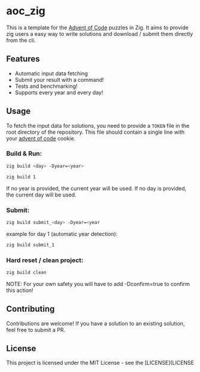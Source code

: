 # aoc_zig

This is a template for the [Advent of Code](https://adventofcode.com/) puzzles in Zig.
It aims to provide zig users a easy way to write solutions and download / submit them directly from the cli.
## Features
- Automatic input data fetching
- Submit your result with a command!
- Tests and benchmarking!
- Supports every year and every day!
## Usage

To fetch the input data for solutions, you need to provide a `TOKEN` file in the root directory of the repository. This file should contain a single line with your [advent of code](https://adventofcode.com/) cookie.

### Build & Run:
```bash
zig build <day> -Dyear=<year>
```
```bash
zig build 1
```
If no year is provided, the current year will be used.
If no day is provided, the current day will be used.
### Submit:
```bash
zig build submit_<day> -Dyear=<year
```
example for day 1 (automatic year detection):
```bash
zig build submit_1
```
### Hard reset / clean project:
```bash
zig build clean
```
NOTE: For your own safety you will have to add -Dconfirm=true to confirm this action!
## Contributing

Contributions are welcome!
If you have a solution to an existing solution,
feel free to submit a PR.

## License

This project is licensed under the MIT License - see the [LICENSE](LICENSE